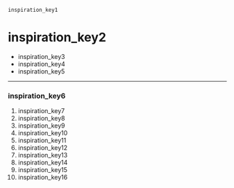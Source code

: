 ```ngMeta
inspiration_key1
```
# inspiration_key2
* inspiration_key3
* inspiration_key4
* inspiration_key5
---

### inspiration_key6
1. inspiration_key7
2. inspiration_key8
3. inspiration_key9
4. inspiration_key10
5. inspiration_key11
8. inspiration_key12
9. inspiration_key13
10. inspiration_key14
11. inspiration_key15
12. inspiration_key16
